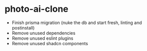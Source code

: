 # photo-ai-clone

- Finish prisma migration (nuke the db and start fresh, linting and postinstall)
- Remove unused dependencies
- Remove unused eslint plugins
- Remove unused shadcn components

